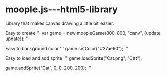 # moople.js---html5-library
Library that makes canvas drawing a little bit easier.

Easy to create <canvas>
'''
var game = new moopleGame(800, 800, "canv", {update: update});
'''

Easy to background color
'''
game.setColor("#27ae60");
'''

Easy to load and add sprite
'''
game.loadSprite("Cat.png", "Cat");

game.addSprite("Cat", 0, 0, 200, 200);
'''
